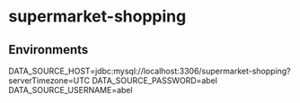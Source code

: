 # supermarket-shopping

## Environments

DATA_SOURCE_HOST=jdbc:mysql://localhost:3306/supermarket-shopping?serverTimezone=UTC
DATA_SOURCE_PASSWORD=abel
DATA_SOURCE_USERNAME=abel